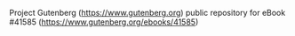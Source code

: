Project Gutenberg (https://www.gutenberg.org) public repository for eBook #41585 (https://www.gutenberg.org/ebooks/41585)
